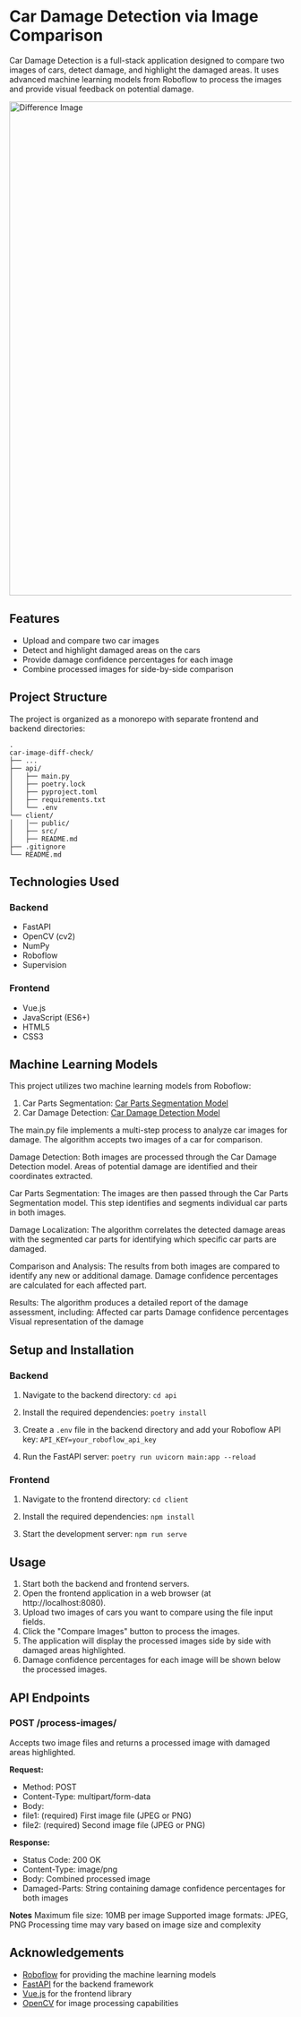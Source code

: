 # Car Damage Detection via Image Comparison
Car Damage Detection is a full-stack application designed to compare two images of cars, detect damage, and highlight the damaged areas. It uses advanced machine learning models from Roboflow to process the images and provide visual feedback on potential damage.

<img width="882" alt="Difference Image" src="https://github.com/user-attachments/assets/2b4dc013-2201-467d-8246-eefa7365c227" />

## Features

- Upload and compare two car images
- Detect and highlight damaged areas on the cars
- Provide damage confidence percentages for each image
- Combine processed images for side-by-side comparison
  
## Project Structure

The project is organized as a monorepo with separate frontend and backend directories:


    .
    car-image-diff-check/
    ├── ...
    ├── api/                   
    │   ├── main.py           
    │   ├── poetry.lock           
    │   ├── pyproject.toml        
    │   ├── requirements.txt           
    │   └── .env                
    └── client/
    │   │── public/             
    │   ├── src/         
    │   ├── README.md      
    ├── .gitignore         
    └── README.md           

## Technologies Used

### Backend
- FastAPI
- OpenCV (cv2)
- NumPy
- Roboflow
- Supervision

### Frontend
- Vue.js
- JavaScript (ES6+)
- HTML5
- CSS3

## Machine Learning Models

This project utilizes two machine learning models from Roboflow:
1. Car Parts Segmentation: [Car Parts Segmentation Model](https://universe.roboflow.com/segmentation-9q8ob/car-parts-llqro)
2. Car Damage Detection: [Car Damage Detection Model](https://universe.roboflow.com/roboflow-universe-projects/car-damage-detection-ha5mm)

The main.py file implements a multi-step process to analyze car images for damage. The algorithm accepts two images of a car for comparison.

Damage Detection:
Both images are processed through the Car Damage Detection model.
Areas of potential damage are identified and their coordinates extracted.

Car Parts Segmentation:
The images are then passed through the Car Parts Segmentation model.
This step identifies and segments individual car parts in both images.

Damage Localization:
The algorithm correlates the detected damage areas with the segmented car parts for identifying
which specific car parts are damaged.

Comparison and Analysis:
The results from both images are compared to identify any new or additional damage.
Damage confidence percentages are calculated for each affected part.

Results:
The algorithm produces a detailed report of the damage assessment, including:
Affected car parts
Damage confidence percentages
Visual representation of the damage

## Setup and Installation

### Backend

1. Navigate to the backend directory:
```cd api```

2. Install the required dependencies:
```poetry install```

3. Create a `.env` file in the backend directory and add your Roboflow API key:
```API_KEY=your_roboflow_api_key```

4. Run the FastAPI server:
```poetry run uvicorn main:app --reload```


### Frontend

1. Navigate to the frontend directory:
```cd client```

2. Install the required dependencies:
```npm install```

3. Start the development server:
```npm run serve```

## Usage

1. Start both the backend and frontend servers.
2. Open the frontend application in a web browser (at http://localhost:8080).
3. Upload two images of cars you want to compare using the file input fields.
4. Click the "Compare Images" button to process the images.
5. The application will display the processed images side by side with damaged areas highlighted.
6. Damage confidence percentages for each image will be shown below the processed images.

## API Endpoints

### POST /process-images/

Accepts two image files and returns a processed image with damaged areas highlighted.

**Request:**
- Method: POST
- Content-Type: multipart/form-data
- Body:
- file1: (required) First image file (JPEG or PNG)
- file2: (required) Second image file (JPEG or PNG)

**Response:**
- Status Code: 200 OK
- Content-Type: image/png
- Body: Combined processed image
- Damaged-Parts: String containing damage confidence percentages for both images

**Notes**
Maximum file size: 10MB per image
Supported image formats: JPEG, PNG
Processing time may vary based on image size and complexity

## Acknowledgements

- [Roboflow](https://roboflow.com/) for providing the machine learning models
- [FastAPI](https://fastapi.tiangolo.com/) for the backend framework
- [Vue.js](https://vuejs.org/) for the frontend library
- [OpenCV](https://opencv.org/) for image processing capabilities
